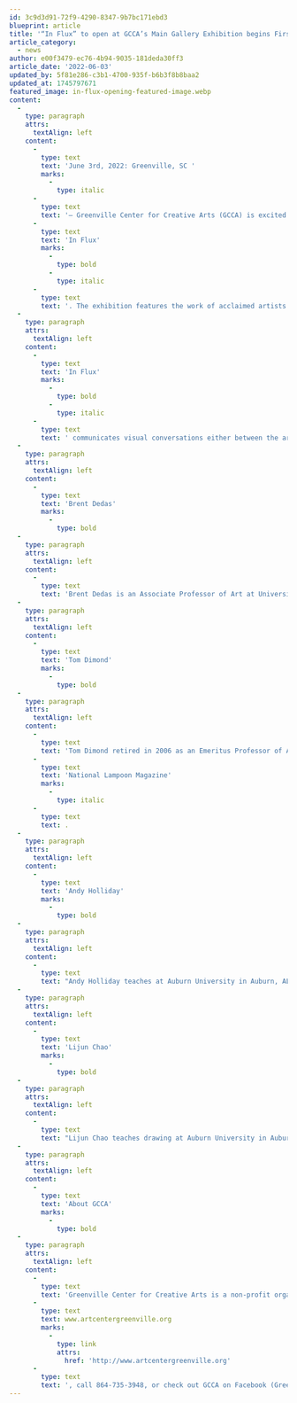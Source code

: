 ```yaml
---
id: 3c9d3d91-72f9-4290-8347-9b7bc171ebd3
blueprint: article
title: '“In Flux” to open at GCCA’s Main Gallery Exhibition begins First Friday, June 3rd, 2022'
article_category:
  - news
author: e00f3479-ec76-4b94-9035-181deda30ff3
article_date: '2022-06-03'
updated_by: 5f81e286-c3b1-4700-935f-b6b3f8b8baa2
updated_at: 1745797671
featured_image: in-flux-opening-featured-image.webp
content:
  -
    type: paragraph
    attrs:
      textAlign: left
    content:
      -
        type: text
        text: 'June 3rd, 2022: Greenville, SC '
        marks:
          -
            type: italic
      -
        type: text
        text: '– Greenville Center for Creative Arts (GCCA) is excited to announce the opening of their Main Gallery exhibition, '
      -
        type: text
        text: 'In Flux'
        marks:
          -
            type: bold
          -
            type: italic
      -
        type: text
        text: '. The exhibition features the work of acclaimed artists Brent Dedas, Tom Dimond, Andy Holliday & Lijun Chao. The exhibition opens with a First Friday reception from 6:00 - 9:00 pm on Friday, June 3rd and continues until July 27th, 2022. The exhibition will also be open during GCCA’s First Friday event on July 1st, 2022.'
  -
    type: paragraph
    attrs:
      textAlign: left
    content:
      -
        type: text
        text: 'In Flux'
        marks:
          -
            type: bold
          -
            type: italic
      -
        type: text
        text: ' communicates visual conversations either between the artists, with chaotic external forces, or with their own memories. Their work requires them to relinquish a certain degree of control and react in turn to the conversation revealed before them. The tense visual motion the artists create highlights the collaborative processes in which they work.'
  -
    type: paragraph
    attrs:
      textAlign: left
    content:
      -
        type: text
        text: 'Brent Dedas'
        marks:
          -
            type: bold
  -
    type: paragraph
    attrs:
      textAlign: left
    content:
      -
        type: text
        text: 'Brent Dedas is an Associate Professor of Art at University of South Carolina. He received his Masters of Fine Arts degree along with a Museum Studies Curatorial Certificate from the College of Design, Art, Architecture, and Planning, University of Cincinnati. His Bachelor of Fine Arts is from the Hite Art Institute, University of Louisville.'
  -
    type: paragraph
    attrs:
      textAlign: left
    content:
      -
        type: text
        text: 'Tom Dimond'
        marks:
          -
            type: bold
  -
    type: paragraph
    attrs:
      textAlign: left
    content:
      -
        type: text
        text: 'Tom Dimond retired in 2006 as an Emeritus Professor of Art from Clemson University. He began his career at Clemson first as the Director of Lee Gallery and then as Professor of Painting. He grew up in Massachusetts and received a BFA from the Massachusetts College of Art and an MFA from the University of Tennessee, Knoxville. He taught at both Winthrop College and Clemson University. He also worked as Art Director for the '
      -
        type: text
        text: 'National Lampoon Magazine'
        marks:
          -
            type: italic
      -
        type: text
        text: .
  -
    type: paragraph
    attrs:
      textAlign: left
    content:
      -
        type: text
        text: 'Andy Holliday'
        marks:
          -
            type: bold
  -
    type: paragraph
    attrs:
      textAlign: left
    content:
      -
        type: text
        text: "Andy Holliday teaches at Auburn University in Auburn, AL. He earned his MFA in Printmaking from Southern Illinois University Carbondale and his BFA in Printmaking from Auburn\_ University. His studio practice ranges from printmaking to ceramics and sculpture. He seeks to broaden the boundaries of technical printmaking and expand accessibility to the medium."
  -
    type: paragraph
    attrs:
      textAlign: left
    content:
      -
        type: text
        text: 'Lijun Chao'
        marks:
          -
            type: bold
  -
    type: paragraph
    attrs:
      textAlign: left
    content:
      -
        type: text
        text: "Lijun Chao teaches drawing at Auburn University in Auburn, AL. She is originally from Heze City,\_ Shandong Province in China. She specializes in drawing and painting, including traditional\_ Chinese watercolor. She earned her MFA in Painting from Southern Illinois University Carbondale. Lijun is interested in themes of motherhood, distance and connections in her work,\_ and she is eager to connect traditional practices to diverse techniques and approaches.\_"
  -
    type: paragraph
    attrs:
      textAlign: left
    content:
      -
        type: text
        text: 'About GCCA'
        marks:
          -
            type: bold
  -
    type: paragraph
    attrs:
      textAlign: left
    content:
      -
        type: text
        text: 'Greenville Center for Creative Arts is a non-profit organization that aims to enrich the cultural fabric of the community through visual arts promotion, education, and inspiration. For more information, visit '
      -
        type: text
        text: www.artcentergreenville.org
        marks:
          -
            type: link
            attrs:
              href: 'http://www.artcentergreenville.org'
      -
        type: text
        text: ', call 864-735-3948, or check out GCCA on Facebook (Greenville Center for Creative Arts) & Instagram (@artcentergvl).'
---
```

